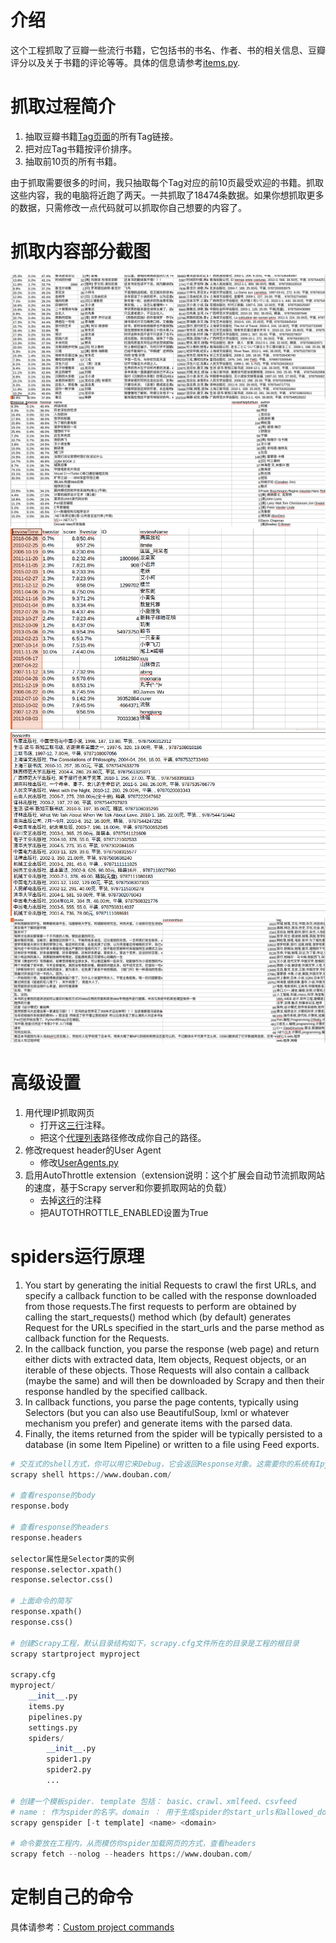# 介绍

这个工程抓取了豆瓣一些流行书籍，它包括书的书名、作者、书的相关信息、豆瓣评分以及关于书籍的评论等等。具体的信息请参考[items.py](https://github.com/hanxlinsist/crawl_web/blob/master/douban/douban/items.py). 

# 抓取过程简介

1. 抽取豆瓣书籍[Tag页面](https://book.douban.com/tag/)的所有Tag链接。
2. 把对应Tag书籍按评价排序。
3. 抽取前10页的所有书籍。

由于抓取需要很多的时间，我只抽取每个Tag对应的前10页最受欢迎的书籍。抓取这些内容，我的电脑将近跑了两天。一共抓取了18474条数据。如果你想抓取更多的数据，只需修改一点代码就可以抓取你自己想要的内容了。

# 抓取内容部分截图

![豆瓣截图](./images/ss1.png)
![豆瓣截图](./images/ss2.png)
![豆瓣截图](./images/ss3.png)
![豆瓣截图](./images/ss4.png)
![豆瓣截图](./images/ss5.png)


# 高级设置

1. 用代理IP抓取网页
   - 打开这[三行](https://github.com/hanxlinsist/crawl_web/blob/master/douban/douban/settings.py#L27)注释。
   - 把这个[代理列表](https://github.com/hanxlinsist/crawl_web/blob/master/douban/douban/settings.py#L34)路径修改成你自己的路径。
2. 修改request header的User Agent
   - 修改[UserAgents.py](https://github.com/hanxlinsist/crawl_web/blob/master/douban/douban/UserAgents.py)
3. 启用AutoThrottle extension（extension说明：这个扩展会自动节流抓取网站的速度，基于Scrapy server和你要抓取网站的负载）
   - 去掉[这行](https://github.com/hanxlinsist/crawl_web/blob/master/douban/douban/settings.py#L49)的注释
   - 把AUTOTHROTTLE_ENABLED设置为True



# spiders运行原理

1. You start by generating the initial Requests to crawl the first URLs, and specify a callback function to be called with the response downloaded from those requests.The first requests to perform are obtained by calling the start_requests() method which (by default) generates Request for the URLs specified in the start_urls and the parse method as callback function for the Requests.
2. In the callback function, you parse the response (web page) and return either dicts with extracted data, Item objects, Request objects, or an iterable of these objects. Those Requests will also contain a callback (maybe the same) and will then be downloaded by Scrapy and then their response handled by the specified callback.
3. In callback functions, you parse the page contents, typically using Selectors (but you can also use BeautifulSoup, lxml or whatever mechanism you prefer) and generate items with the parsed data.
4. Finally, the items returned from the spider will be typically persisted to a database (in some Item Pipeline) or written to a file using Feed exports.





```python
# 交互式的shell方式，你可以用它来Debug，它会返回Response对象。这需要你的系统有Ipython的环境！
scrapy shell https://www.douban.com/

# 查看response的body
response.body

# 查看response的headers
response.headers

selector属性是Selector类的实例
response.selector.xpath()
response.selector.css()

# 上面命令的简写
response.xpath()
response.css()

# 创建Scrapy工程，默认目录结构如下，scrapy.cfg文件所在的目录是工程的根目录
scrapy startproject myproject

scrapy.cfg
myproject/
    __init__.py
    items.py
    pipelines.py
    settings.py
    spiders/
        __init__.py
        spider1.py
        spider2.py
        ...

# 创建一个模板spider. template 包括： basic、crawl、xmlfeed、csvfeed
# name : 作为spider的名字。domain ： 用于生成spider的start_urls和allowed_domains属性
scrapy genspider [-t template] <name> <domain>

# 命令要放在工程内，从而模仿你spider加载网页的方式，查看headers
scrapy fetch --nolog --headers https://www.douban.com/

``` 
# 定制自己的命令

具体请参考：[Custom project commands](http://doc.scrapy.org/en/1.1/topics/commands.html#custom-project-commands)
  
  
  
